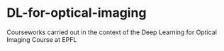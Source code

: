 # DL-for-optical-imaging
Courseworks carried out in the context of the Deep Learning for Optical Imaging Course at EPFL 

